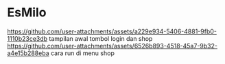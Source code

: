 # EsMilo
https://github.com/user-attachments/assets/a229e934-5406-4881-9fb0-1110b23ce3db
tampilan awal tombol login dan shop
https://github.com/user-attachments/assets/6526b893-4518-45a7-9b32-a4e15b288eba
cara run di menu shop
